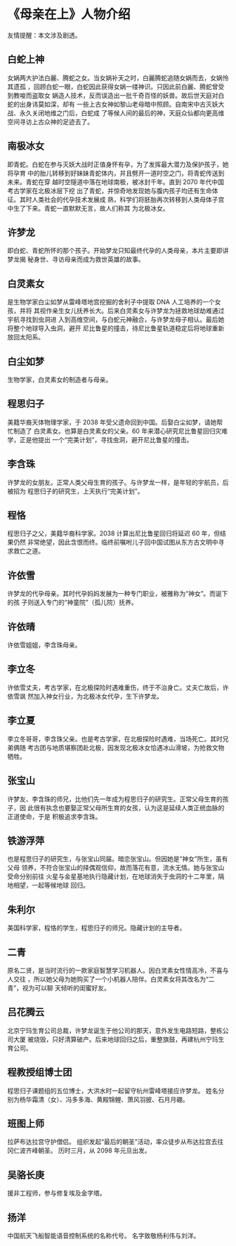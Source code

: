 # 《母亲在上》人物介绍

友情提醒：本文涉及剧透。

## 白蛇上神

女娲两大护法白麗、腾蛇之女。当女娲补天之时，白麗腾蛇追随女娲而去，女娲怜其遗孤
，回顾白蛇一眼，白蛇因此获得女娲一缕神识。只因此前白麗、腾蛇曾受到教唆而盗取女
娲造人技术，反而误造出一批千奇百怪的妖兽。故后世天庭对白蛇的出身讳莫如深，却有
一些上古女神如黎山老母暗中照顾。自南宋中古灭妖大战、永久关闭地维之门后，白蛇成
了等候人间的最后的神，天庭众仙都向更高维空间寻访上古众神的足迹去了。

## 南极冰女

即青蛇。白蛇在参与灭妖大战时正值身怀有孕，为了发挥最大潜力及保护孩子，她将孕育
中的胎儿转移到好妹妹青蛇体内，并且劈开一道时空之门，将青蛇传送到未来。青蛇在穿
越时空隧道中落在地球南极，被冰封千年。直到 2070 年代中国考古学家在北极冰层下挖
出了青蛇，并惊奇地发现她与腹内孩子均还有生命体征。其时人类社会的代孕技术发展成
熟，科学们将胚胎再次转移到人类母体子宫中生了下来。青蛇一直默默无言，故人们称其
为北极冰女。

## 许梦龙

即白蛇、青蛇所怀的那个孩子。开始梦龙只知最终代孕的人类母亲，本片主要即讲梦龙揭
秘身世、寻访母亲而成为救世英雄的故事。

## 白灵素女

是生物学家白尘如梦从雷峰塔地宫挖掘的舍利子中提取 DNA 人工培养的一个女孩，并将
其视作亲生女儿抚养长大。后来白灵素女与许梦龙为拯救地球劫难通过宇航寻找到虫洞进
入到高维空间，与白蛇元神融合，与许梦龙母子相认。最后她将整个地球导入虫洞，避开
尼比鲁星的撞击，待尼比鲁星轨道稳定后将地球重新放回太阳系。

## 白尘如梦

生物学家，白灵素女的制造者与母亲。

## 程思归子

美籍华裔天体物理学家，于 2038 年受父遗命回到中国。后娶白尘如梦，请她帮忙制造了
白灵素女。也算是白灵素女的父亲。60 年来潜心研究尼比鲁星回归灾难学，正是他提出
一个“完美计划”，寻找虫洞，避开尼比鲁星的撞击。

## 李含珠

许梦龙的女朋友。正常人类父母生育的孩子。与许梦龙一样，是年轻的宇航员，后被招为
程思归子的研究生，上天执行“完美计划”。

## 程恪

程思归子之父，美籍华裔科学家。2038 计算出尼比鲁星回归将延迟 60 年，但结果仍然
非常绝望，因此含恨而终。临终前嘱咐儿子回中国试图从东方古文明中寻求救亡之道。

## 许依雪

许梦龙的代孕母亲。其时代孕妈妈发展为一种专门职业，被雅称为“神女”。而诞下的孩
子则送入专门的“神童院”（孤儿院）抚养。

## 许依晴

许依雪姐姐，李含珠母亲。

## 李立冬

许依雪丈夫，考古学家，在北极探险时遇难重伤，终于不治身亡。丈夫亡故后，许依雪飒
然加入神女行业，为北极冰女代孕，生下许梦龙。

## 李立夏

李立冬哥哥，李含珠父亲。也是考古学家，在北极探险时遇难，当场死亡。其时兄弟俩随
考古团与地质堪察团赴北极，因发现北极冰女恰遇冰山滑坡，为抢救文物牺牲。

## 张宝山

许梦友、李含珠的师兄，比他们先一年成为程思归子的研究生。正常父母生育的孩子，因
此很有执念也要娶正常父母所生育的女孩，认为这是延续人类正统血脉的正道使命，于是
积极追求李含珠。

## 铁游浮萍

也是程思归子的研究生，与张宝山同届。暗恋张宝山。但因她是“神女”所生，虽有父母
领养，不符合张宝山的择偶观信仰，故而落花有意，流水无情。她与张宝山受命分别前往
火星与金星基地执行隐藏计划，在地球消失于虫洞的十二年里，隔地相望，一起等候地球
回归。

## 朱利尔

美国科学家，程恪的学生，程思归子的师兄。隐藏计划的主导者。

## 二青

原名二贤，是当时流行的一款家庭智慧学习机器人。因白灵素女性情高冷，不喜与人交往
，所以她父母为她购买了一个小机器人陪伴。白灵素女将其改名为“二青”，视为可以聊
天倾听的闺蜜好友。

## 吕花腾云

北京宁玛生育公司总裁，许梦龙诞生于他公司的那天，意外发生电路短路，整栋公司大厦
被烧毁，只好清算破产。后来地球回归之后，重整旗鼓，再建杭州宁玛生育公司。

## 程教授组博士团

程思归子课题组的五位博士，大洪水时一起留守杭州雷峰塔接应许梦龙。
姓名分别为杨华霜清（女）、冯多多海、黄殿锦鲤、萧风羽披、石月月硼。

## 班图上师

拉萨布达拉宫守护僧侣。
组织发起“最后的朝圣”活动，率众徒步从布达拉宫去往冈仁波齐峰朝圣。
历时三月，从 2098 年元旦出发。

## 吴骆长庚

援非工程师，参与修复埃及金字塔。

## 扬洋

中国航天飞船智能语音控制系统的名称代号。
名字致敬杨利伟与刘洋。
